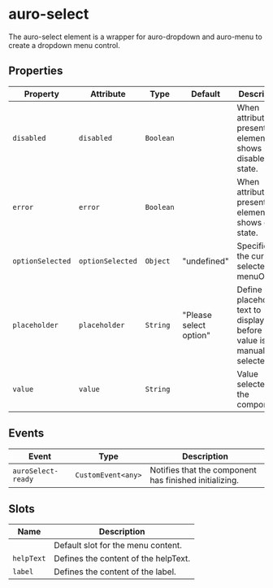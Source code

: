 # auro-select

The auro-select element is a wrapper for auro-dropdown and auro-menu to create a dropdown menu control.

## Properties

| Property         | Attribute        | Type      | Default                | Description                                      |
|------------------|------------------|-----------|------------------------|--------------------------------------------------|
| `disabled`       | `disabled`       | `Boolean` |                        | When attribute is present element shows disabled state. |
| `error`          | `error`          | `Boolean` |                        | When attribute is present element shows error state. |
| `optionSelected` | `optionSelected` | `Object`  | "undefined"            | Specifies the current selected menuOption.       |
| `placeholder`    | `placeholder`    | `String`  | "Please select option" | Define placeholder text to display before a value is manually selected. |
| `value`          | `value`          | `String`  |                        | Value selected for the component.                |

## Events

| Event              | Type               | Description                                      |
|--------------------|--------------------|--------------------------------------------------|
| `auroSelect-ready` | `CustomEvent<any>` | Notifies that the component has finished initializing. |

## Slots

| Name       | Description                          |
|------------|--------------------------------------|
|            | Default slot for the menu content.   |
| `helpText` | Defines the content of the helpText. |
| `label`    | Defines the content of the label.    |
